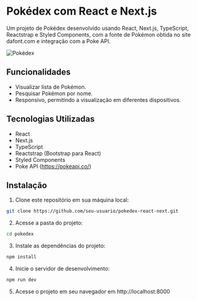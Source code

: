 # Pokédex com React e Next.js

Um projeto de Pokédex desenvolvido usando React, Next.js, TypeScript, Reactstrap e Styled Components, com a fonte de Pokémon obtida no site dafont.com e integração com a Poke API.

![Pokédex](./pokedex-screenshot.png)

## Funcionalidades

- Visualizar lista de Pokémon.
- Pesquisar Pokémon por nome.
- Responsivo, permitindo a visualização em diferentes dispositivos.

## Tecnologias Utilizadas

- React
- Next.js
- TypeScript
- Reactstrap (Bootstrap para React)
- Styled Components
- Poke API (https://pokeapi.co/)

## Instalação

1. Clone este repositório em sua máquina local:

```bash
git clone https://github.com/seu-usuario/pokedex-react-next.git
```

2. Acesse a pasta do projeto:
```bash
cd pokedex
```
3. Instale as dependências do projeto:
```bash
npm install
```

4. Inicie o servidor de desenvolvimento:
```bash
npm run dev
```

5. Acesse o projeto em seu navegador em http://localhost:8000



